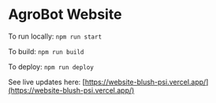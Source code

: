 # AgroBot Website
To run locally: `npm run start`

To build: `npm run build`

To deploy: `npm run deploy`

See live updates here: [https://website-blush-psi.vercel.app/](https://website-blush-psi.vercel.app/)
